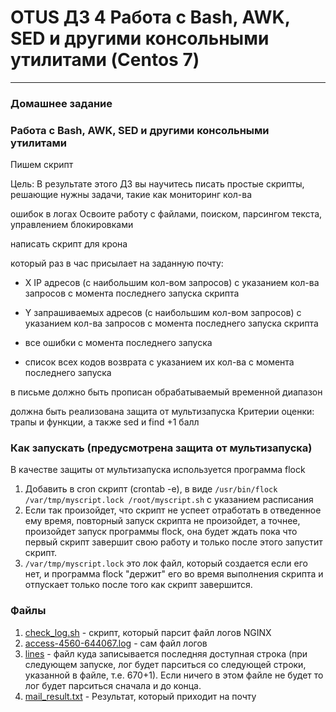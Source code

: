# OTUS ДЗ 4 Работа с Bash, AWK, SED и другими консольными утилитами (Centos 7)
-----------------------------------------------------------------------
### Домашнее задание

### Работа с Bash, AWK, SED и другими консольными утилитами

Пишем скрипт

Цель: В результате этого ДЗ вы научитесь писать простые скрипты, решающие нужны задачи, такие как мониторинг кол-ва 

ошибок в логах Освоите работу с файлами, поиском, парсингом текста, управлением блокировками

написать скрипт для крона

который раз в час присылает на заданную почту:
- X IP адресов (с наибольшим кол-вом запросов) с указанием кол-ва запросов c момента последнего запуска скрипта

- Y запрашиваемых адресов (с наибольшим кол-вом запросов) с указанием кол-ва запросов c момента последнего запуска скрипта

- все ошибки c момента последнего запуска

- список всех кодов возврата с указанием их кол-ва с момента последнего запуска

в письме должно быть прописан обрабатываемый временной диапазон

должна быть реализована защита от мультизапуска
Критерии оценки: 
трапы и функции, а также sed и find +1 балл

### Как запускать (предусмотрена защита от мультизапуска)

В качестве защиты от мультизапуска используется программа flock

1. Добавить в cron скрипт (crontab -e), в виде `/usr/bin/flock /var/tmp/myscript.lock /root/myscript.sh` с указанием расписания
2. Если так произойдет, что скрипт не успеет отработать в отведенное ему время, повторный запуск скрипта не произойдет, а точнее, произойдет запуск программы flock, она будет ждать пока что первый скрипт завершит свою работу и только после этого запустит скрипт.
3. `/var/tmp/myscript.lock` это лок файл, который создается если его нет, и программа flock "держит" его во время выполнения скрипта и отпускает только после того как скрипт завершится.

### Файлы

1. [check_log.sh] - скрипт, который парсит файл логов NGINX
2. [access-4560-644067.log] - сам файл логов
3. [lines] - файл куда записывается последняя доступная строка (при следующем запуске, лог будет парситься со следующей строки, указанной в файле, т.е. 670+1). Если ничего в этом файле не будет то лог будет парситься сначала и до конца.
4. [mail_result.txt] - Результат, который приходит на почту



[check_log.sh]:https://github.com/staybox/otus_dz4/blob/master/check_log.sh
[access-4560-644067.log]:https://github.com/staybox/otus_dz4/blob/master/access-4560-644067.log
[lines]:https://github.com/staybox/otus_dz4/blob/master/lines
[mail_result.txt]:https://github.com/staybox/otus_dz4/blob/master/mail_result.txt